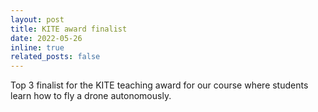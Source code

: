 ```yaml
---
layout: post
title: KITE award finalist
date: 2022-05-26
inline: true
related_posts: false
---
```


 Top 3 finalist for the KITE teaching award for our course where students learn how to fly a drone autonomously.